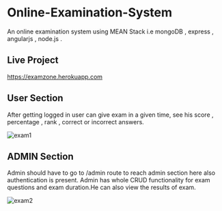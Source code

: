 # Online-Examination-System
An online examination system using  MEAN Stack  i.e  mongoDB , express , angularjs , node.js . 

## Live Project
https://examzone.herokuapp.com

## User Section
After getting logged in user can give exam in a given time, see his score , percentage , rank , correct or incorrect answers.

![exam1](https://user-images.githubusercontent.com/31067957/44311142-a7159e80-a3ff-11e8-90b6-aec244b028b4.png)

## ADMIN Section
Admin should have to go to /admin route to reach admin section here also authentication is present.
Admin has whole CRUD functionality for exam questions and exam duration.He can also view the results of exam.

![exam2](https://user-images.githubusercontent.com/31067957/44311143-a7159e80-a3ff-11e8-8f85-bd4b73f0a89e.png)

